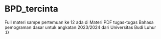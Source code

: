 # BPD_tercinta
Full materi sampe pertemuan ke 12 ada di Materi PDF
tugas-tugas Bahasa pemograman dasar untuk angkatan 2023/2024 dari Universitas Budi Luhur :D
